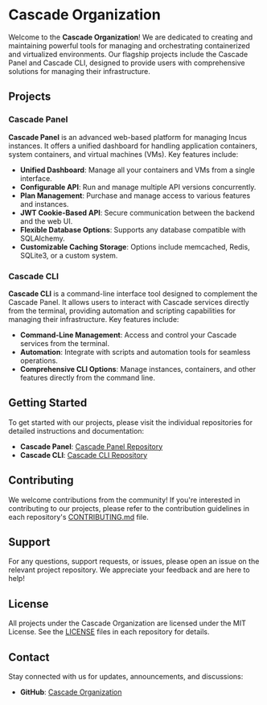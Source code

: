 # Cascade Organization

Welcome to the **Cascade Organization**! We are dedicated to creating and maintaining powerful tools for managing and orchestrating containerized and virtualized environments. Our flagship projects include the Cascade Panel and Cascade CLI, designed to provide users with comprehensive solutions for managing their infrastructure.

## Projects

### Cascade Panel

**Cascade Panel** is an advanced web-based platform for managing Incus instances. It offers a unified dashboard for handling application containers, system containers, and virtual machines (VMs). Key features include:

- **Unified Dashboard**: Manage all your containers and VMs from a single interface.
- **Configurable API**: Run and manage multiple API versions concurrently.
- **Plan Management**: Purchase and manage access to various features and instances.
- **JWT Cookie-Based API**: Secure communication between the backend and the web UI.
- **Flexible Database Options**: Supports any database compatible with SQLAlchemy.
- **Customizable Caching Storage**: Options include memcached, Redis, SQLite3, or a custom system.

### Cascade CLI

**Cascade CLI** is a command-line interface tool designed to complement the Cascade Panel. It allows users to interact with Cascade services directly from the terminal, providing automation and scripting capabilities for managing their infrastructure. Key features include:

- **Command-Line Management**: Access and control your Cascade services from the terminal.
- **Automation**: Integrate with scripts and automation tools for seamless operations.
- **Comprehensive CLI Options**: Manage instances, containers, and other features directly from the command line.

## Getting Started

To get started with our projects, please visit the individual repositories for detailed instructions and documentation:

- **Cascade Panel**: [Cascade Panel Repository](https://github.com/Cascade-Panel/Cascade)
- **Cascade CLI**: [Cascade CLI Repository](https://github.com/Cascade-Panel/Cascade-CLI)

## Contributing

We welcome contributions from the community! If you're interested in contributing to our projects, please refer to the contribution guidelines in each repository's [CONTRIBUTING.md](https://github.com/Cascade-Panel/Cascade/blob/main/CONTRIBUTING.md) file.

## Support

For any questions, support requests, or issues, please open an issue on the relevant project repository. We appreciate your feedback and are here to help!

## License

All projects under the Cascade Organization are licensed under the MIT License. See the [LICENSE](https://github.com/Cascade-Panel/Cascade/blob/main/LICENSE) files in each repository for details.

## Contact

Stay connected with us for updates, announcements, and discussions:

- **GitHub**: [Cascade Organization](https://github.com/Cascade-Panel)
